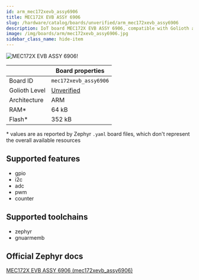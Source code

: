 ```yaml
---
id: arm_mec172xevb_assy6906
title: MEC172X EVB ASSY 6906
slug: /hardware/catalog/boards/unverified/arm_mec172xevb_assy6906
description: IoT board MEC172X EVB ASSY 6906, compatible with Golioth at unverified level.
image: /img/boards/arm/mec172xevb_assy6906.jpg
sidebar_class_name: hide-item
---
```


[//]: # (This is an auto-generated file, do not edit! Changes to it will be lost upon re-generation)

![MEC172X EVB ASSY 6906!](/img/boards/arm/mec172xevb_assy6906.jpg "MEC172X EVB ASSY 6906")

|                | Board properties     |
| -------------  | -------------------- |
| Board ID       | `mec172xevb_assy6906` |
| Golioth Level  | [Unverified](/hardware#unverified-boards) |
| Architecture   | ARM |
| RAM*           | 64 kB |
| Flash*         | 352 kB |

\* values are as reported by Zephyr `.yaml` board files, which don't represent the overall available resources



## Supported features

* gpio
* i2c
* adc
* pwm
* counter

## Supported toolchains

* zephyr
* gnuarmemb

## Official Zephyr docs

[MEC172X EVB ASSY 6906 (mec172xevb_assy6906)](https://docs.zephyrproject.org/latest/boards/arm/mec172xevb_assy6906/doc/index.html)
